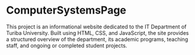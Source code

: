 # ComputerSystemsPage
This project is an informational website dedicated to the IT Department of Turiba University. Built using HTML, CSS, and JavaScript, the site provides a structured overview of the department, its academic programs, teaching staff, and ongoing or completed student projects.
